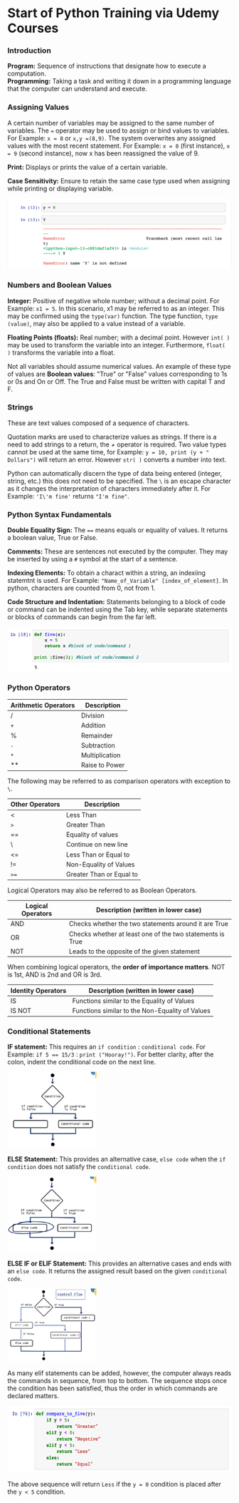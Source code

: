# Start of Python Training via Udemy Courses


### **Introduction**
**Program:** Sequence of instructions that designate how to execute a computation.  
**Programming:** Taking a task and writing it down in a programming language that the computer can understand and execute.  


### **Assigning Values**

A certain number of variables may be assigned to the same number of variables. The `=` operator may be used to assign or bind values to variables. For Example: `x = 8` or `x,y =(8,9)`. The system overwrites any assigned values with the most recent statement. For Example: `x = 8` (first instance), `x = 9` (second instance), now x has been reassigned the value of 9.

**Print:** Displays or prints the value of a certain variable.

**Case Sensitivity:** Ensure to retain the same case type used when assigning while printing or displaying variable. 

![Image of Case Error](99.Note_Images/1.png)

### **Numbers and Boolean Values**

**Integer:** Positive of negative whole number; without a decimal point. For Example: `x1 = 5`. In this scenario, x1 may be referred to as an integer. This may be confirmed using the `type(var)` function. The type function, `type (value)`, may also be applied to a value instead of a variable.

**Floating Points (floats):** Real number; with a decimal point. However `int( )` may be used to transform the variable into an integer. Furthermore, `float( )` transforms the variable into a float.

Not all variables should assume numerical values. An example of these type of values are **Boolean values**:  "True" or "False" values corresponding to 1s or 0s and On or Off. The True and False must be written with capital T and F.

### **Strings**
These are text values composed of a sequence of characters. 

Quotation marks are used to characterize values as strings. If there is a need to add strings to a return, the *+* operator is required. Two value types cannot be used at the same time, for Example: `y = 10, print (y + " Dollars")` will return an error. However `str( )` converts a number into text. 

Python can automatically discern the type of data being entered (integer, string, etc.) this does not need to be specified. The `\` is an escape character as it changes the interpretation of characters immediately after it. For Example: `'I\'m fine'` returns `"I'm fine"`. 

### **Python Syntax Fundamentals**

**Double Equality Sign:** The `==` means equals or equality of values. It returns a boolean value, True or False.

**Comments:** These are sentences not executed by the computer. They may be inserted by using a `#` symbol at the start of a sentence.

**Indexing Elements:** To obtain a charact within a string, an indexiing statemtnt is used. For Example: `"Name_of_Variable" [index_of_element]`. In python, characters are counted from 0, not from 1.

**Code Structure and Indentation:** Statements belonging to a block of code or command can be indented using the Tab key, while separate statements or blocks of commands can begin from the far left.

<img src="99.Note_Images/3.png" width="600" height="100">

### **Python Operators**

Arithmetic Operators | Description
---------------------|---------------
/                    | Division
`+`                  | Addition
%                    | Remainder
`-`                  | Subtraction
`*`                  | Multiplication
**                   | Raise to Power

The following may be referred to as comparison operators with exception to `\`.

Other Operators | Description
----------------|-------------------------
<               | Less Than
`> `            | Greater Than
==              | Equality of values
\               | Continue on new line
<=              | Less Than or Equal to
!=              | Non-Equality of Values
`>=`            | Greater Than or Equal to

Logical Operators may also be referred to as Boolean Operators.

Logical Operators | Description (written in lower case)
------------------|----------------------------------------------------------
AND               | Checks whether the two statements around it are True
OR                | Checks whether at least one of the two statements is True
NOT               | Leads to the opposite of the given statement

When combining logical operators, the **order of importance matters**. NOT is 1st, AND is 2nd and OR is 3rd.

Identity Operators | Description (written in lower case)
-------------------|---------------------------------------------------
IS                 | Functions similar to the Equality of Values
IS NOT             | Functions similar to the Non-Equality of Values

### **Conditional Statements**

**IF statement:** This requires an `if condition` : `conditional code`. For Example: `if 5 == 15/3` : `print ("Hooray!")`. For better clarity, after the colon, indent the conditional code on the next line. 

<img src="99.Note_Images/4.png" width="200">

**ELSE Statement:** This provides an alternative case, `else code` when the `if condition` does not satisfy the `conditional code`.

<img src="99.Note_Images/5.png" width="200">

**ELSE IF or ELIF Statement:** This provides an alternative cases and ends with an `else code`. It returns the assigned result based on the given `conditional code`. 

<img src="99.Note_Images/6.png" width="200">

As many elif statements can be added, however, the computer always reads the commands in sequence, from top to bottom. The sequence stops once the condition has been satisfied, thus the order in which commands are declared matters.

<img src="99.Note_Images/7.png" width="600" height="150">

The above sequence will return `Less` if the `y = 0` condition is placed after the `y < 5` condition.
